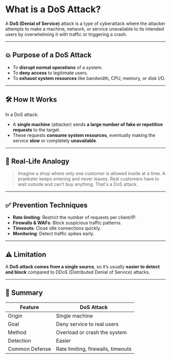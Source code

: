 # What is a DoS Attack?

A **DoS (Denial of Service)** attack is a type of cyberattack where the attacker attempts to make a machine, network, or service unavailable to its intended users by overwhelming it with traffic or triggering a crash.

---

## 💥 Purpose of a DoS Attack

- To **disrupt normal operations** of a system.
- To **deny access** to legitimate users.
- To **exhaust system resources** like bandwidth, CPU, memory, or disk I/O.

---

## 🛠️ How It Works

In a DoS attack:

- A **single machine** (attacker) sends **a large number of fake or repetitive requests** to the target.
- These requests **consume system resources**, eventually making the service **slow** or completely **unavailable**.

---

## 🧠 Real-Life Analogy

> Imagine a shop where only one customer is allowed inside at a time. A prankster keeps entering and never leaves. Real customers have to wait outside and can't buy anything. That's a DoS attack.

---

## ✅ Prevention Techniques

- **Rate limiting**: Restrict the number of requests per client/IP.
- **Firewalls & WAFs**: Block suspicious traffic patterns.
- **Timeouts**: Close idle connections quickly.
- **Monitoring**: Detect traffic spikes early.

---

## ⚠️ Limitation

A **DoS attack comes from a single source**, so it’s usually **easier to detect and block** compared to DDoS (Distributed Denial of Service) attacks.

---

## 📌 Summary

| Feature        | DoS Attack                         |
| -------------- | ---------------------------------- |
| Origin         | Single machine                     |
| Goal           | Deny service to real users         |
| Method         | Overload or crash the system       |
| Detection      | Easier                             |
| Common Defense | Rate limiting, firewalls, timeouts |
